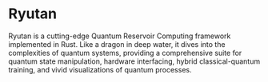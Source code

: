 # Ryutan
Ryutan is a cutting-edge Quantum Reservoir Computing framework implemented in Rust. Like a dragon in deep water, it dives into the complexities of quantum systems, providing a comprehensive suite for quantum state manipulation, hardware interfacing, hybrid classical-quantum training, and vivid visualizations of quantum processes.
